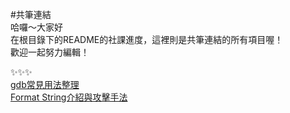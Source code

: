 #共筆連結  
哈囉～大家好    
在根目錄下的README的社課進度，這裡則是共筆連結的所有項目喔！    
歡迎一起努力編輯！     

:sparkles::sparkles::sparkles:  
[gdb常見用法整理](https://paper.dropbox.com/doc/GDB-5VzIpmf5Jw3TPbdRpWhiC)  
[Format String介紹與攻擊手法](https://paper.dropbox.com/doc/Format-String-Vulnerability-Nnjj2yR5J59RFyq081ehi)  
